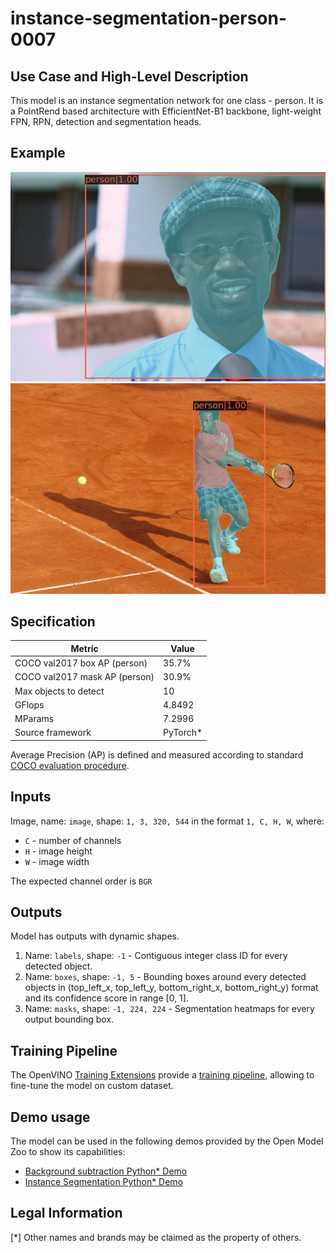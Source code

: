 # instance-segmentation-person-0007

## Use Case and High-Level Description

This model is an instance segmentation network for one class - person.
It is a PointRend based architecture with EfficientNet-B1 backbone, light-weight FPN, RPN,
detection and segmentation heads.

## Example

![](./assets/instance-segmentation-person-0007-1.jpg)
![](./assets/instance-segmentation-person-0007-2.jpg)

## Specification

| Metric                          | Value                                     |
|---------------------------------|-------------------------------------------|
| COCO val2017 box AP (person)    | 35.7%                                     |
| COCO val2017 mask AP (person)   | 30.9%                                     |
| Max objects to detect           | 10                                        |
| GFlops                          | 4.8492                                    |
| MParams                         | 7.2996                                    |
| Source framework                | PyTorch\*                                 |

Average Precision (AP) is defined and measured according to standard
[COCO evaluation procedure](https://cocodataset.org/#detection-eval).

## Inputs

Image, name: `image`, shape: `1, 3, 320, 544` in the format `1, C, H, W`, where:

- `C` - number of channels
- `H` - image height
- `W` - image width

The expected channel order is `BGR`

## Outputs

Model has outputs with dynamic shapes.

1. Name: `labels`, shape: `-1` - Contiguous integer class ID for every
   detected object.
2. Name: `boxes`, shape: `-1, 5` - Bounding boxes around every detected objects
   in (top_left_x, top_left_y, bottom_right_x, bottom_right_y) format and its
   confidence score in range [0, 1].
3. Name: `masks`, shape: `-1, 224, 224` - Segmentation heatmaps for every output
   bounding box.

## Training Pipeline

The OpenVINO [Training Extensions](https://github.com/openvinotoolkit/training_extensions/blob/misc/README.md) provide a [training pipeline](https://github.com/openvinotoolkit/training_extensions/blob/misc/models/instance_segmentation/model_templates/custom-instance-segmentation/readme.md), allowing to fine-tune the model on custom dataset.

## Demo usage

The model can be used in the following demos provided by the Open Model Zoo to show its capabilities:

* [Background subtraction Python\* Demo](../../../demos/background_subtraction_demo/python/README.md)
* [Instance Segmentation Python\* Demo](../../../demos/instance_segmentation_demo/python/README.md)

## Legal Information

[*] Other names and brands may be claimed as the property of others.
